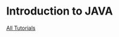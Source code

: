 Introduction to JAVA
========================


[All Tutorials](https://github.com/ricikay93/uwi_undergrad_year_one/tree/master/comp1161/tutorials)
